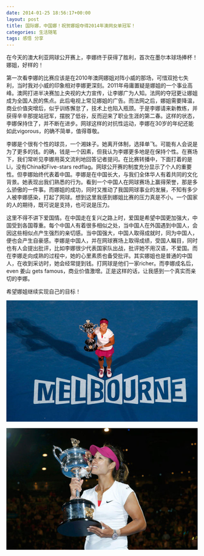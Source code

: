```yaml
---
date: 2014-01-25 18:56:17+00:00
layout: post
title: 国际娜，中国娜！祝贺娜姐夺得2014年澳网女单冠军！
categories: 生活随笔
tags: 感悟 分享 
---
```


在今天的澳大利亚网球公开赛上，李娜终于获得了胜利，首次在墨尔本球场捧杯！娜姐，好样的！
  
第一次看李娜的比赛应该是在2010年澳网娜姐对阵小威的那场，可惜双抢七失利，当时我对小威的印象相对李娜更深刻。2011年毋庸置疑是娜姐的一个事业高峰。澳网打进半决赛加上央视的大力宣传，让李娜广为人知。法网的夺冠更让娜姐成为全国人民的焦点。此后电视上常见娜姐的广告。而法网之后，娜姐需要降温，商业价值突增后，似乎训练懈怠了，技术上也陷入瓶颈。于是李娜请来新教练，并获得辛辛那提站冠军，摆脱了低谷，反而迎来了职业生涯的第二春。这样的状态，李娜保持住了，并不断在进步。网球这样的对抗性运动，李娜在30岁的年纪还能如此vigorous，的确不简单，值得尊敬。

李娜是个很有个性的球员，一个湘妹子。她离开体制，选择单飞。可能有人会说是为了更多的钱。的确，钱是一个因素，但我认为李娜更多地是在保持个性。在赛场下，我们常听见李娜用英文流利地回答记者提问。在比赛转播中，下面打着的是Li，没有China和Five-stars redflag。网球公开赛的制度充分显示了个人的重要性。但李娜始终代表着中国。李娜是在中国长大，与我们全体华人有着共同的文化背景。她表现出我们熟悉的行为。看到一个中国人在网球赛场上赢得荣誉，那是多么骄傲的一件事。而娜姐的成功，同时又推动了我国网球事业的发展，不知有多少人被李娜感染，打起了网球。想到这里我感到娜姐比赛的压力真是不小。一个国家的人的期待，既可说是支持，也可说是压力。

这里不得不讲下爱国情。在中国走在复兴之路上时，爱国是希望中国更加强大，中国受到各国尊重。每个中国人有着很多相似之处，当中国人在外国遇到中国人，会因这些相似点产生强烈的亲切感。当中国强大，中国人取得成就时，同为中国人，便也会产生自豪感。李娜是中国人，并在网球赛场上取得成绩，受国人瞩目，同时也有人会提出批评，比如李娜很少代表国家队出战，批评她不用汉语，不爱国。而在李娜走向成熟的过程中，她的心里素质也备受批评。其实娜姐也是普通的中国人，在收到采访时，她会经常提到钱。打网球是他们一家richer。而李娜成名后，even 姜山 gets famous，商业价值激增。正是这样的话，让我感到一个真实而亲切的李娜。

希望娜姐继续实现自己的目标！
  
![](https://github.com/xulihang/xulihang.github.io/raw/master/album/lina2014/lina2.jpg)

![](https://github.com/xulihang/xulihang.github.io/raw/master/album/lina2014/lina.jpg)